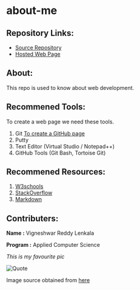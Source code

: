 # about-me

## Repository Links:

* [Source Repository](https://github.com/vigneshwar6666/about-me)
* [Hosted Web Page](https://vigneshwar6666.github.io/about-me/)


## About:

This repo is used to know about web development.

## Recommened Tools:

To create a web page we need these tools.
1. Git [To create a GitHub page](https://github.com/)
1. Putty
1. Text Editor (Virtual Studio / Notepad++)
1. GitHub Tools (Git Bash, Tortoise Git)

## Recommened Resources:

1. [W3schools](https://www.w3schools.com/whatis/)
2. [StackOverflow](https://stackoverflow.com/questions/tagged/git)
3. [Markdown](https://guides.github.com/features/mastering-markdown/)

## Contributers:

**Name :** Vigneshwar Reddy Lenkala

**Program :** Applied Computer Science

*This is my favourite pic*

![Quote](https://quotefancy.com/media/wallpaper/3840x2160/29274-Anonymous-Quote-When-you-feel-like-quitting-think-about-why-you.jpg)

Image source obtained from [here](https://www.google.com/url?sa=i&url=https%3A%2F%2Fquotefancy.com%2Fquote%2F757174%2FAnonymous-When-you-feel-like-quitting-think-about-why-you-started&psig=AOvVaw3uHv1LKAILilpp6Te51Qpb&ust=1580537639639000&source=images&cd=vfe&ved=0CAMQjB1qFwoTCKjshduXrecCFQAAAAAdAAAAABAD)


